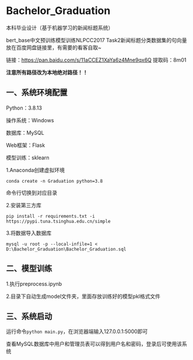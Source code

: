 # Bachelor_Graduation
本科毕业设计（基于机器学习的新闻标题系统）

bert_base中文预训练模型训练NLPCC2017 Task2新闻标题分类数据集的句向量放在百度网盘链接里，有需要的看客自取~

链接：https://pan.baidu.com/s/11aCCEZ1XaYa6z4Mne9qx6Q 
提取码：8m01 

__注意所有路径改为本地绝对路径！！__

## 一、系统环境配置

Python：3.8.13

操作系统：Windows

数据库：MySQL

Web框架：Flask

模型训练：sklearn

1.Anaconda创建虚拟环境

`conda create -n Graduation python=3.8`

命令行切换到对应目录

2.安装第三方库

`pip install -r requirements.txt -i https://pypi.tuna.tsinghua.edu.cn/simple`

3.将数据导入数据库

`mysql -u root -p --local-infile=1 < D:\Bachelor_Graduation\Bachelor_Graduation.sql`

## 二、模型训练

1.执行preprocess.ipynb

2.目录下自动生成model文件夹，里面存放训练好的模型pkl格式文件

## 三、系统启动

运行命令`python main.py`，在浏览器端输入127.0.0.1:5000即可

查看MySQL数据库中用户和管理员表可以得到用户名和密码，登录后可使用该系统